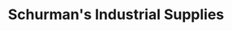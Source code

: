 ---
title: "Schurman's Industrial Supplies"
url: /berwick/schurmans-industrial-supplies/
shop: hardware
---
